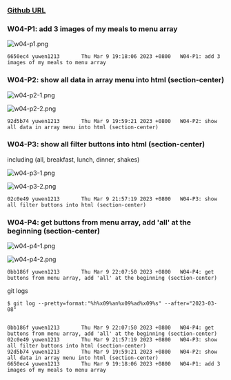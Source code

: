 ### [Github URL](https://github.com/yuwen1213/1112-1N-js-demo-211410740.git)

### W04-P1: add 3 images of my meals to menu array

![w04-p1.png](https://hlbovfzvhsftjuylmwlc.supabase.co/storage/v1/object/public/demo-40/md_1N_img/w04-p1.png)

```
6650ec4 yuwen1213       Thu Mar 9 19:18:06 2023 +0800   W04-P1: add 3 images of my meals to menu array

```

### W04-P2: show all data in array menu into html (section-center)

![w04-p2-1.png](https://hlbovfzvhsftjuylmwlc.supabase.co/storage/v1/object/public/demo-40/md_1N_img/w04-p2-1.png)

![w04-p2-2.png](https://hlbovfzvhsftjuylmwlc.supabase.co/storage/v1/object/public/demo-40/md_1N_img/w04-p2-2.png)

```
92d5b74 yuwen1213       Thu Mar 9 19:59:21 2023 +0800   W04-P2: show all data in array menu into html (section-center)

```

### W04-P3: show all filter buttons into html (section-center)

including (all, breakfast, lunch, dinner, shakes)

![w04-p3-1.png](https://hlbovfzvhsftjuylmwlc.supabase.co/storage/v1/object/public/demo-40/md_1N_img/w04-p3-1.png)

![w04-p3-2.png](https://hlbovfzvhsftjuylmwlc.supabase.co/storage/v1/object/public/demo-40/md_1N_img/w04-p3-2.png?t=2023-03-09T13%3A56%3A02.497Z)

```
02c0e49 yuwen1213       Thu Mar 9 21:57:19 2023 +0800   W04-P3: show all filter buttons into html (section-center)
```

### W04-P4: get buttons from menu array, add 'all' at the beginning (section-center)

![w04-p4-1.png](https://hlbovfzvhsftjuylmwlc.supabase.co/storage/v1/object/public/demo-40/md_1N_img/w04-p4-1.png)

![w04-p4-2.png](https://hlbovfzvhsftjuylmwlc.supabase.co/storage/v1/object/public/demo-40/md_1N_img/w04-p4-2.png)

```
0bb186f yuwen1213       Thu Mar 9 22:07:50 2023 +0800   W04-P4: get buttons from menu array, add 'all' at the beginning (section-center)
```

git logs

```
$ git log --pretty=format:"%h%x09%an%x09%ad%x09%s" --after="2023-03-08"


0bb186f yuwen1213       Thu Mar 9 22:07:50 2023 +0800   W04-P4: get buttons from menu array, add 'all' at the beginning (section-center)
02c0e49 yuwen1213       Thu Mar 9 21:57:19 2023 +0800   W04-P3: show all filter buttons into html (section-center)
92d5b74 yuwen1213       Thu Mar 9 19:59:21 2023 +0800   W04-P2: show all data in array menu into html (section-center)
6650ec4 yuwen1213       Thu Mar 9 19:18:06 2023 +0800   W04-P1: add 3 images of my meals to menu array
```
